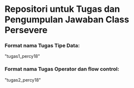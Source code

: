 # Repositori untuk Tugas dan Pengumpulan Jawaban Class Persevere


### Format nama Tugas Tipe Data:

"tugas1_percy18"

### Format nama Tugas Operator dan flow control:

"tugas2_percy18"

